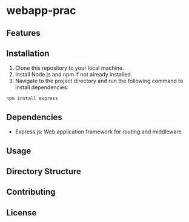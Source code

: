 # webapp-prac

## Features

## Installation

1. Clone this repository to your local machine.
2. Install Node.js and npm if not already installed.
3. Navigate to the project directory and run the following command to install dependencies:
```
npm install express
```

## Dependencies

- Express.js: Web application framework for routing and middleware.

## Usage

## Directory Structure

## Contributing

## License
